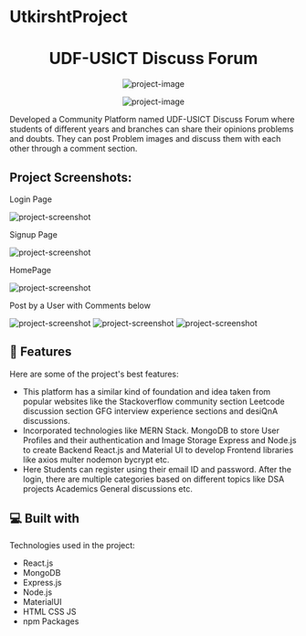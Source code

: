 # UtkirshtProject



<h1 align="center" id="title">UDF-USICT Discuss Forum</h1>

<p align="center"><img src="https://res.cloudinary.com/dg7vmgqxl/image/upload/v1694029883/UDF%20Images/owonoanlvhonkv1raiqz.png" alt="project-image"></p>


<p align="center"><img src="https://res.cloudinary.com/dg7vmgqxl/image/upload/v1694029883/UDF%20Images/rezupoqebgmgf84b0g0z.jpg" alt="project-image"></p>



<p id="description">Developed a Community Platform named UDF-USICT Discuss Forum where students of different years and branches can share their opinions problems and doubts. They can post Problem images and discuss them with each other through a comment section.</p>

<h2>Project Screenshots:</h2>

<p>Login Page</p>
<img src="https://res.cloudinary.com/dg7vmgqxl/image/upload/v1694029956/UDF%20Images/nchmwefhbbtbn1tegclf.jpg" alt="project-screenshot" >

<p>Signup Page</p>
<img src="https://res.cloudinary.com/dg7vmgqxl/image/upload/v1694029956/UDF%20Images/njv7dbgela7qyw6vkvav.jpg" alt="project-screenshot" >

<p>HomePage</p>
<img src="https://res.cloudinary.com/dg7vmgqxl/image/upload/v1694029956/UDF%20Images/wgbhc903qtryzminmqw2.jpg" alt="project-screenshot" >

<p>Post by a User with Comments below</p>
<img src="https://res.cloudinary.com/dg7vmgqxl/image/upload/v1694029957/UDF%20Images/gwcixb9woawcneb3ixwq.jpg" alt="project-screenshot">

<img src="https://res.cloudinary.com/dg7vmgqxl/image/upload/v1694029958/UDF%20Images/gzt7tzhotmdrwpdqlams.jpg" alt="project-screenshot" >

<img src="https://res.cloudinary.com/dg7vmgqxl/image/upload/v1694029958/UDF%20Images/wfr0nlsmvgjwignvuhz2.jpg" alt="project-screenshot">

  
  
<h2>🧐 Features</h2>

Here are some of the project's best features:

*   This platform has a similar kind of foundation and idea taken from popular websites like the Stackoverflow community section Leetcode discussion section GFG interview experience sections and desiQnA discussions.
*   Incorporated technologies like MERN Stack. MongoDB to store User Profiles and their authentication and Image Storage Express and Node.js to create Backend React.js and Material UI to develop Frontend libraries like axios multer nodemon bycrypt etc.
*   Here Students can register using their email ID and password. After the login, there are multiple categories based on different topics like DSA projects Academics General discussions etc.

  
  
<h2>💻 Built with</h2>

Technologies used in the project:

*   React.js
*   MongoDB
*   Express.js
*   Node.js
*   MaterialUI
*   HTML CSS JS
*   npm Packages
